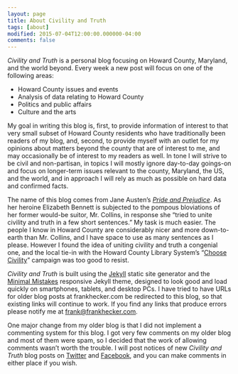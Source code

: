 ```yaml
---
layout: page
title: About Civility and Truth
tags: [about]
modified: 2015-07-04T12:00:00.000000-04:00
comments: false
---
```


_Civility and Truth_ is a personal blog focusing on Howard County,
Maryland, and the world beyond. Every week a new post will focus on
one of the following areas:

* Howard County issues and events
* Analysis of data relating to Howard County
* Politics and public affairs
* Culture and the arts

My goal in writing this blog is, first, to provide information of
interest to that very small subset of Howard County residents who have
traditionally been readers of my blog, and, second, to provide myself
with an outlet for my opinions about matters beyond the county that
are of interest to me, and may occasionally be of interest to my
readers as well. In tone I will strive to be civil and non-partisan,
in topics I will mostly ignore day-to-day goings-on and focus on
longer-term issues relevant to the county, Maryland, the US, and the
world, and in approach I will rely as much as possible on hard data
and confirmed facts.

The name of this blog comes from Jane Austen’s _[Pride and
Prejudice][]_.  As her heroine Elizabeth Bennett is subjected to the
pompous bloviations of her former would-be suitor, Mr. Collins, in
response she “tried to unite civility and truth in a few short
sentences.”  My task is much easier. The people I know in Howard
County are considerably nicer and more down-to-earth than Mr. Collins,
and I have space to use as many sentences as I please. However I found
the idea of uniting civility and truth a congenial one, and the local
tie-in with the Howard County Library System’s “[Choose Civility][]”
campaign was too good to resist.

[Pride and Prejudice]: http://www.pemberley.com/janeinfo/ppv2n38.html
[Choose Civility]: http://choosecivility.org/

_Civility and Truth_ is built using the [Jekyll][] static site
generator and the [Minimal Mistakes][] responsive Jekyll theme,
designed to look good and load quickly on smartphones, tablets, and
desktop PCs. I have tried to have URLs for older blog posts at
frankhecker.com be redirected to this blog, so that existing links
will continue to work. If you find any links that produce errors please
notify me at frank@frankhecker.com.

[Jekyll]: http://jekyllrb.org/
[Minimal Mistakes]: https://mademistakes.com/work/minimal-mistakes-jekyll-theme/

One major change from my older blog is that I did not implement a
commenting system for this blog. I got very few comments on my older
blog and most of them were spam, so I decided that the work of
allowing comments wasn’t worth the trouble. I will post notices of new
_Civility and Truth_ blog posts on [Twitter][] and [Facebook][], and
you can make comments in either place if you wish.

[Twitter]: http://twitter.com/hecker
[Facebook]: http://facebook.com/frankhecker